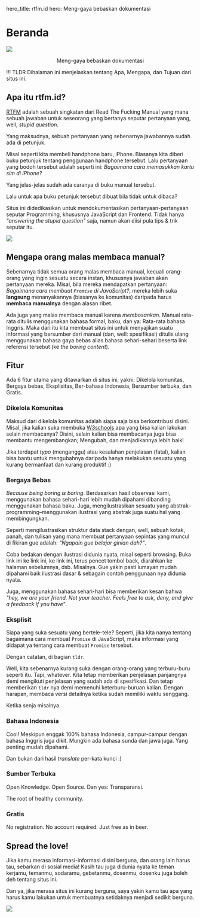 hero_title: rtfm.id
hero: Meng-gaya bebaskan dokumentasi

# Beranda

![](/img/illustration/ouch-robek.png)

<p align="center">
  Meng-gaya bebaskan dokumentasi
</p>

!!! TLDR
    Dihalaman ini menjelaskan tentang Apa, Mengapa, dan Tujuan dari situs ini.

## Apa itu rtfm.id?

[RTFM](http://wiki.c2.com/?RtFm) adalah sebuah singkatan dari Read The Fucking Manual
yang mana sebuah jawaban untuk seseorang yang bertanya seputar pertanyaan yang, well, _stupid question_.

Yang maksudnya, sebuah pertanyaan yang sebenarnya jawabannya sudah ada di petunjuk.

Misal seperti kita membeli handphone baru, iPhone. Biasanya kita diberi buku petunjuk tentang penggunaan handphone tersebut.
Lalu pertanyaan yang bodoh tersebut adalah seperti ini: _Bagaimana cara memasukkan kartu sim di iPhone?_

Yang jelas-jelas sudah ada caranya di buku manual tersebut.

Lalu untuk apa buku petunjuk tersebut dibuat bila tidak untuk dibaca?

Situs ini didedikasikan untuk mendokumentasikan pertanyaan-pertanyaan seputar Programming, khususnya
JavaScript dan Frontend. Tidak hanya _"answering the stupid question"_ saja, namun akan diisi pula
tips & trik seputar itu.

![](/img/illustration/ouch-labs.png)

## Mengapa orang malas membaca manual?

Sebenarnya tidak semua orang malas membaca manual, kecuali orang-orang yang ingin sesuatu secara
instan, khususnya jawaban akan pertanyaan mereka. Misal, bila mereka mendapatkan pertanyaan:
_Bagaimana cara membuat `Promise` di JavaScript?_, mereka lebih suka **langsung** menanyakannya
(biasanya ke komunitas) daripada harus **membaca manualnya** dengan alasan ribet.

Ada juga yang malas membaca manual karena _membosankan_. Manual rata-rata ditulis menggunakan bahasa
formal, baku, dan ya: Rata-rata bahasa Inggris. Maka dari itu kita membuat situs ini untuk
menyajikan suatu informasi yang bersumber dari manual (dan, well: spesifikasi) ditulis ulang
menggunakan bahasa gaya bebas alias bahasa sehari-sehari beserta link referensi tersebut (ke _the
boring content_).

## Fitur

Ada 6 fitur utama yang ditawarkan di situs ini, yakni: Dikelola komunitas, Bergaya bebas,
Eksplisitas, Ber-bahasa Indonesia, Bersumber terbuka, dan Gratis.

### Dikelola Komunitas

Maksud dari dikelola komunitas adalah siapa saja bisa berkontribusi disini. Misal, jika kalian suka
membuka [W3schools](https://www.w3schools.com) apa yang bisa kalian lakukan selain membacanya?
Disini, selain kalian bisa membacanya juga bisa membantu mengembangkan; Mengubah, dan menjadikannya
lebih baik!

Jika terdapat _typo_ (menganggu) atau kesalahan penjelasan (fatal), kalian bisa bantu untuk
mengubahnya daripada hanya melakukan sesuatu yang kurang bermanfaat dan kurang produktif :)

### Bergaya Bebas

_Because being boring is boring_. Berdasarkan hasil observasi kami, menggunakan bahasa sehari-hari
lebih mudah dipahami dibanding menggunakan bahasa baku. Juga, mengilustrasikan sesuatu yang
abstrak–programming–menggunakan ilustrasi yang abstrak juga suatu hal yang membingungkan.

Seperti mengilustrasikan struktur data stack dengan, well, sebuah kotak, panah, dan tulisan yang mana
membuat pertanyaan sepintas yang muncul di fikiran gue adalah: _"Ngapain gue belajar ginian dah?"_.

Coba bedakan dengan ilustrasi didunia nyata, misal seperti browsing. Buka link ini ke link ini,
ke link ini, terus pencet tombol back, diarahkan ke halaman sebelumnya, dsb. Misalnya. Gue yakin
pasti lumayan mudah dipahami baik ilustrasi dasar & sebagain contoh penggunaan nya didunia nyata.

Juga, menggunakan bahasa sehari-hari bisa memberikan kesan bahwa _"hey, we are your friend. Not your
teacher. Feels free to ask, deny, and give a feedback if you have"_.

### Eksplisit

Siapa yang suka sesuatu yang bertele-tele? Seperti, jika kita nanya tentang bagaimana cara membuat
`Promise` di JavaScript, maka informasi yang didapat ya tentang cara membuat `Promise` tersebut.

Dengan catatan, di bagian `tldr`.

Well, kita sebenarnya kurang suka dengan orang-orang yang terburu-buru seperti itu. Tapi, whatever.
Kita tetap memberikan penjelasan panjangnya demi mengikuti penjelasan yang sudah ada di spesifikasi.
Dan tetap memberikan `tldr` nya demi memenuhi keterburu-buruan kalian. Dengan harapan, membaca versi
detailnya ketika sudah memiliki waktu senggang.

Ketika senja misalnya.

### Bahasa Indonesia

Cool! Meskipun enggak 100% bahasa Indonesia, campur-campur dengan bahasa Inggris juga dikit. Mungkin
ada bahasa sunda dan jawa juga. Yang penting mudah dipahami.

Dan bukan dari hasil _translate_ per-kata kunci :)

### Sumber Terbuka

Open Knowledge. Open Source. Dan yes: Transparansi.

The root of healthy community.

### Gratis

No registration. No account required. Just free as in beer.

## Spread the love!

Jika kamu merasa informasi-informasi disini berguna, dan orang lain harus tau, sebarkan di sosial
media! Kasih tau juga didunia nyata ke teman kerjamu, temanmu, sodaramu, gebetanmu, dosenmu, dosenku juga boleh
deh tentang situs ini.

Dan ya, jika merasa situs ini kurang berguna, saya yakin kamu tau apa yang harus kamu lakukan untuk
membuatnya setidaknya menjadi sedikit berguna.

![](/img/illustration/ouch-mobil.png)
